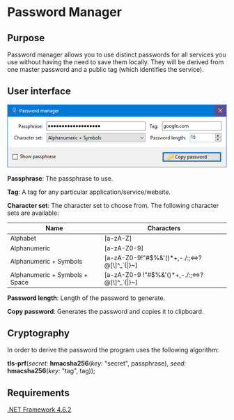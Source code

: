# Password Manager
## Purpose
Password manager allows you to use distinct passwords for all services you use without having the need to save them locally.
They will be derived from one master password and a public tag (which identifies the service).

## User interface
![Main Window](images/main-window.png)

**Passphrase**: The passphrase to use.

**Tag**: A tag for any particular application/service/website.

**Character set**: The character set to choose from. The following character sets are available:

| Name                           | Characters                                      |
| ------------------------------ | ----------------------------------------------- |
| Alphabet                       | [a-zA-Z]                                        |
| Alphanumeric                   | [a-zA-Z0-9]                                     |
| Alphanumeric + Symbols         | [a-zA-Z0-9!\"#$%&\'()\*+,-./:;<=>?@[\\]^\_\`\{\|\}~]  |
| Alphanumeric + Symbols + Space | [a-zA-Z0-9 !\"#$%&\'()\*+,-./:;<=>?@[\\]^\_\`\{\|\}~] |

**Password length**: Length of the password to generate.

**Copy password**: Generates the password and copies it to clipboard.

## Cryptography
In order to derive the password the program uses the following algorithm:

**tls-prf**(*secret:* **hmacsha256**(*key:* "secret", passphrase), *seed:* **hmacsha256**(*key:* "tag", tag));

## Requirements
[.NET Framework 4.6.2](https://www.microsoft.com/en-us/download/details.aspx?id=53345)
